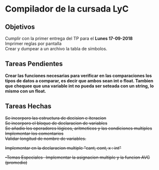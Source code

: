 <h1>Compilador de la cursada LyC</h1>
<h2>Objetivos</h2>
Cumplir con la primer entrega del TP para el <b>Lunes 17-09-2018</b><br>
Imprimer reglas por pantalla<br>
Crear y dumpear a un archivo la tabla de símbolos.<br>


<h2>Tareas Pendientes</h2>
<b>Crear las funciones necesarias para verificar en las comparaciones los tipos de datos a comparar, es decir que ambos sean int o float. Tambien que chequee que una variable int no pueda ser seteada con un string, lo mismo con un float.</b><br>

<h2>Tareas Hechas</h2>
<strike>Se incorporo las estructura de decision e iteracion</strike><br>
<strike>Se incorporo el bloque de declaracion de variables</strike><br>
<strike>Se añadio los operadores lógicos, aritmeticos y las condiciones multiples</strike><br>
<strike>Implementar los comentarios</strike><br>
<strike>Validar longitud de nombre de variables.</strike><br>

<strike>Implementar en la declaracion multiple "cant, cont, x : int"</strike><br>

<strike>-Temas Especiales- Implementar la asignacion multiple y la funcion AVG (promedio)</strike><br>
